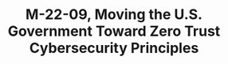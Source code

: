 ---
highlight: "false" 
title: "M-22-09, Moving the U.S. Government Toward Zero Trust Cybersecurity Principles"
description: "Requires agencies to achieve specific zero trust security goals by the end of Fiscal Year (FY) 2024."
url-link: "https://www.whitehouse.gov/wp-content/uploads/2022/01/M-22-09.pdf"
type: "PDF"
gov-only: "false"
is-external: "true"
publication-date: "January 01, 2022"
reading-time: "60"
resource-type: "guidance"
filter: "p-filter"
audience: "security-compliance"
branded-offerings: "acquisition-policy-it-category"
---